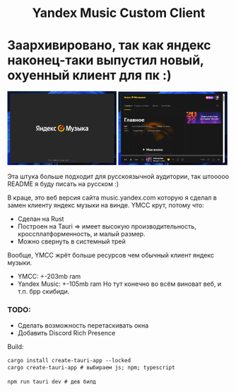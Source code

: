 <h1 align="center">Yandex Music Custom Client</h1>

# Заархивировано, так как яндекс наконец-таки выпустил новый, охуенный клиент для пк :)

<div>
<img style="width:49%" src="scr1.png">
<img style="width:49%" src="scr2.png">
</div>

Эта штука больше подходит для русскоязычной аудитории, так штооооо README я буду писать на русском :)

В краце, это веб версия сайта music.yandex.com которую я сделал в замен клиенту яндекс музыки на винде.
YMCC крут, потому что:
* Сделан на Rust
* Построен на Tauri => имеет высокую производительность, кроссплатформенность, и малый размер.
* Можно свернуть в системный трей

Вообще, YMCC жрёт больше ресурсов чем обычный клиент яндекс музыки.
* YMCC: +-203mb ram
* Yandex Music: +-105mb ram
Но тут конечно во всём виноват веб, и т.п. брр скибиди.

### TODO:
* Сделать возможность перетаскивать окна
* Добавить Discord Rich Presence

Build:

```
cargo install create-tauri-app --locked
cargo create-tauri-app # выбираем js; npm; typescript

npm run tauri dev # дев билд
```
